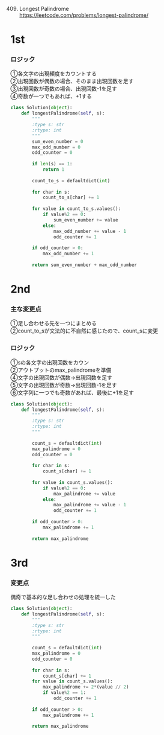 409. Longest Palindrome   
https://leetcode.com/problems/longest-palindrome/

# 1st
### ロジック   
①各文字の出現頻度をカウントする   
②出現回数が偶数の場合、そのまま出現回数を足す   
③出現回数が奇数の場合、出現回数-1を足す   
④奇数が一つでもあれば、+1する   

```python
class Solution(object):
    def longestPalindrome(self, s):
        """
        :type s: str
        :rtype: int
        """
        sum_even_number = 0
        max_odd_number = 0
        odd_counter = 0
        
        if len(s) == 1:
            return 1
        
        count_to_s = defaultdict(int)
        
        for char in s:
            count_to_s[char] += 1
            
        for value in count_to_s.values():
            if value%2 == 0:
                sum_even_number += value
            else:
                max_odd_number += value - 1
                odd_counter += 1
        
        if odd_counter > 0:
            max_odd_number += 1
        
        return sum_even_number + max_odd_number
```
# 2nd
### 主な変更点　　　
①足し合わせる先を一つにまとめる   
②count_to_sが文法的に不自然に感じたので、count_sに変更　　　

### ロジック
①sの各文字の出現回数をカウン   
②アウトプットのmax_palindromeを準備   
④文字の出現回数が偶数→出現回数を足す   
⑤文字の出現回数が奇数→出現回数-1を足す   
⑥文字列に一つでも奇数があれば、最後に+1を足す      　　　

```python
class Solution(object):
    def longestPalindrome(self, s):
        """
        :type s: str
        :rtype: int
        """
        
        count_s = defaultdict(int)
        max_palindrome = 0   
        odd_counter = 0
        
        for char in s:
            count_s[char] += 1
            
        for value in count_s.values():
            if value%2 == 0:
                max_palindrome += value
            else:
                max_palindrome += value - 1
                odd_counter += 1
        
        if odd_counter > 0:
            max_palindrome += 1
        
        return max_palindrome
```

# 3rd
### 変更点
偶奇で基本的な足し合わせの処理を統一した

```python
class Solution(object):
    def longestPalindrome(self, s):
        """
        :type s: str
        :rtype: int
        """
        
        count_s = defaultdict(int)
        max_palindrome = 0
        odd_counter = 0
        
        for char in s:
            count_s[char] += 1
        for value in count_s.values():
            max_palindrome += 2*(value // 2)    
            if value%2 == 1:
                odd_counter += 1
                
        if odd_counter > 0:
            max_palindrome += 1
            
        return max_palindrome
```
